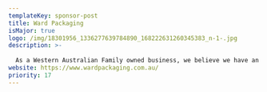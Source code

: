 ```yaml
---
templateKey: sponsor-post
title: Ward Packaging
isMajor: true
logo: /img/18301956_1336277639784890_168222631260345383_n-1-.jpg
description: >-
  
  As a Western Australian Family owned business, we believe we have an ethical obligation to ensure we contribute to the best possible environmental outcome for future generations. Our commitment to sourcing safe, environmentally sustainable packaging and hygiene options for our customers is the driving force behind what we do.
website: https://www.wardpackaging.com.au/
priority: 17
---
```

